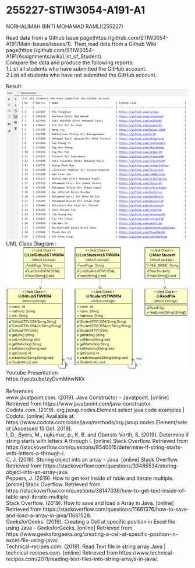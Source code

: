 # 255227-STIW3054-A191-A1
NORHALIMAH BINTI MOHAMAD RAMLI(255227)<br />
<p>Read data from a Github Issue page(https://github.com/STIW3054-A191/Main-Issues/issues/1). Then,read data from a Github Wiki page(https://github.com/STIW3054-A191/Assignments/wiki/List_of_Student).<br />
Compare the data and produce the following reports:<br />
1.List all students who have submitted the GitHub account.<br />
2.List all students who have not submitted the GitHub account.<br /><p>
Result:<br />
  <img src="https://github.com/SilentHlive/255227-STIW3054-A191-A1/blob/master/output1.PNG" width="500" alt="accessibility text">
<br />
UML Class Diagram : <br />
  <img src="https://github.com/SilentHlive/255227-STIW3054-A191-A1/blob/master/255227-STIW3054-A191-A1/uml.png" width="500" alt="accessibility text">
<br />Youtube Presentation<br />
https://youtu.be/zyDvmMnwNKk<br /><br />
References <br/>
www.javatpoint.com. (2019). Java Constructor - Javatpoint. [online] Retrieved from https://www.javatpoint.com/java-constructor.<br />
Codota.com. (2019). org.jsoup.nodes.Element.select java code examples | Codota. [online] Available at: https://www.codota.com/code/java/methods/org.jsoup.nodes.Element/select [Accessed 15 Oct. 2019].<br />
I, D., Byers, M., rajkumar, p., K, B. and Oberste-Vorth, S. (2019). Determine if string starts with letters A through I. [online] Stack Overflow. Retrieved from https://stackoverflow.com/questions/8540015/determine-if-string-starts-with-letters-a-through-i.<br />
C, J. (2019). Storing object into an array - Java. [online] Stack Overflow. Retrieved from https://stackoverflow.com/questions/33485534/storing-object-into-an-array-java.<br />
Peppers, J. (2019). How to get text inside of table and iterate multiple. [online] Stack Overflow. Retrieved from https://stackoverflow.com/questions/38147036/how-to-get-text-inside-of-table-and-iterate-multiple.<br/>
Stack Overflow. (2019). How to save and load a Array in Java. [online] Retrieved from https://stackoverflow.com/questions/11661376/how-to-save-and-load-a-array-in-java/11661528.<br />
GeeksforGeeks. (2019). Creating a Cell at specific position in Excel file using Java - GeeksforGeeks. [online] Retrieved from https://www.geeksforgeeks.org/creating-a-cell-at-specific-position-in-excel-file-using-java/.<br />
Technical-recipes.com. (2019). Read Text file in string array Java | technical-recipes.com. [online] Retrieved from https://www.technical-recipes.com/2011/reading-text-files-into-string-arrays-in-java/.<br />
